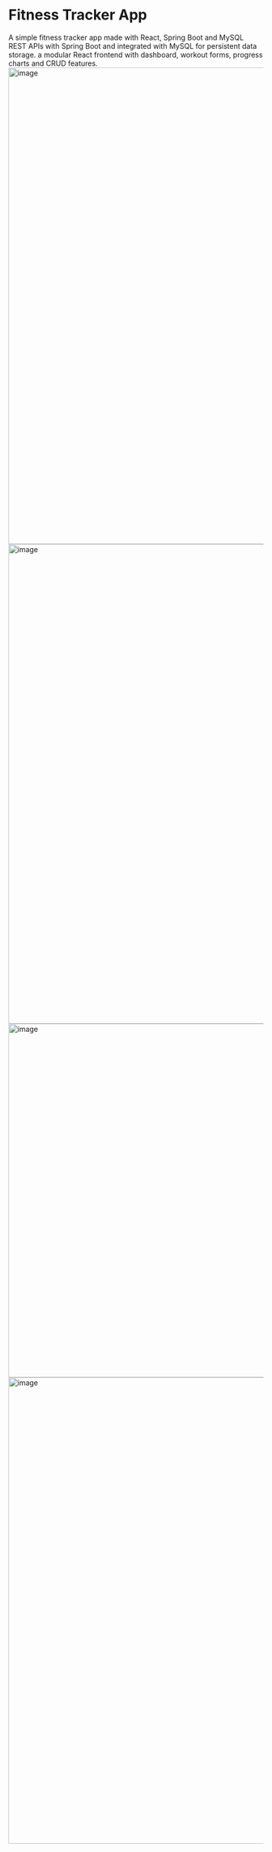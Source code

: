 # Fitness Tracker App

A simple fitness tracker app made with React, Spring Boot and MySQL
REST APIs with Spring Boot and integrated with MySQL for persistent data storage.
a modular React frontend with dashboard, workout forms, progress charts and CRUD features.
<img width="1920" height="939" alt="image" src="https://github.com/user-attachments/assets/033baaaa-db3e-450b-81fe-e0a7e5a9aae4" />
<img width="1920" height="945" alt="image" src="https://github.com/user-attachments/assets/8e6feef1-b645-45a2-a71e-fde8c5a89eda" />
<img width="1728" height="697" alt="image" src="https://github.com/user-attachments/assets/63306ec6-e085-45a8-a769-ffedc8a01a57" />
<img width="1741" height="919" alt="image" src="https://github.com/user-attachments/assets/66a6b464-e54d-4b29-a6a2-a9554ba0bc76" />
